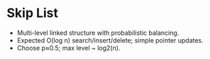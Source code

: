 # Skip List

- Multi-level linked structure with probabilistic balancing.
- Expected O(log n) search/insert/delete; simple pointer updates.
- Choose p≈0.5; max level ~ log2(n).
